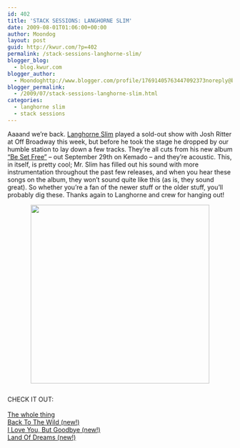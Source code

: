 ```yaml
---
id: 402
title: 'STACK SESSIONS: LANGHORNE SLIM'
date: 2009-08-01T01:06:00+00:00
author: Moondog
layout: post
guid: http://kwur.com/?p=402
permalink: /stack-sessions-langhorne-slim/
blogger_blog:
  - blog.kwur.com
blogger_author:
  - Moondoghttp://www.blogger.com/profile/17691405763447092373noreply@blogger.com
blogger_permalink:
  - /2009/07/stack-sessions-langhorne-slim.html
categories:
  - langhorne slim
  - stack sessions
---
```

<div class="pf-content">
  <p>
    Aaaand we&#8217;re back. <a href="http://www.myspace.com/langhorneslim">Langhorne Slim</a> played a sold-out show with Josh Ritter at Off Broadway this week, but before he took the stage he dropped by our humble station to lay down a few tracks. They&#8217;re all cuts from his new album <a href="http://www.kemado.com/artists.php?req=show&artist=21">&#8220;Be Set Free&#8221;</a> &#8211; out September 29th on Kemado &#8211; and they&#8217;re acoustic. This, in itself, is pretty cool; Mr. Slim has filled out his sound with more instrumentation throughout the past few releases, and when you hear these songs on the album, they won&#8217;t sound quite like this (as is, they sound great). So whether you&#8217;re a fan of the newer stuff or the older stuff, you&#8217;ll probably dig these. Thanks again to Langhorne and crew for hanging out!
  </p>
  
  <p>
    <a onblur="try {parent.deselectBloggerImageGracefully();} catch(e) {}" href="http://www.kwur.com/blog/uploaded_images/langhorne-724094.jpg"><img style="margin: 0px auto 10px; display: block; text-align: center; cursor: pointer; width: 400px; height: 400px;" src="http://www.kwur.com/blog/uploaded_images/langhorne-724091.jpg" alt="" border="0" /></a><br />CHECK IT OUT:<br /><a href="http://www.megaupload.com/?d=A8VDYVAC"><br />The whole thing</a><br /><a href="http://www.megaupload.com/?d=3N04PKP9">Back To The Wild (new!)</a><br /><a href="http://www.megaupload.com/?d=VHXBXRDE">I Love You, But Goodbye (new!)</a><br /><a href="http://www.megaupload.com/?d=WL9UP3EJ">Land Of Dreams (new!)</a>
  </p>
</div>